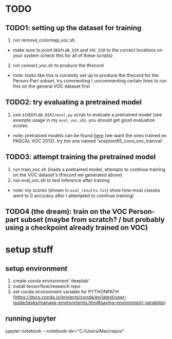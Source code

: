# TODO
## TODO1: setting up the dataset for training
1. run remove_colormap_voc.sh
  - make sure to point `DEEPLAB_DIR` and `VOC_DIR` to the correct locations on your system (check this for all of these scripts)
2. run convert_voc.sh to produce the tfrecord
  - note: looks like this is currently set up to produce the tfrecord for the Person-Part subset, try commenting / uncommenting certain lines to run this on the general VOC dataset first

## TODO2: try evaluating a pretrained model
1. use `${DEEPLAB_DIR}/eval.py` script to evaluate a pretrained model (see example usage in my `eval_voc.sh`). you should get good evaluation scores.
  - note: pretrained models can be found [here](https://github.com/tensorflow/models/blob/master/research/deeplab/g3doc/model_zoo.md) (we want the ones trained on PASCAL VOC 2012). try the one named 'xception65_coco_voc_trainval'.

## TODO3: attempt training the pretrained model
1. run train_voc.sh (loads a pretrained model, attempts to continue training on the VOC dataset's tfrecord we generated above)
2. run eval_voc.sh to test inference after training
  - note: my scores (shown in `eval_results.txt`) show how most classes went to 0 accuracy after I attempted to continue training)

## TODO4 (the dream): train on the VOC Person-part subset (maybe from scratch? / but probably using a checkpoint already trained on VOC)

# setup stuff
## setup environment

1. create conda environment 'deeplab'
2. install tensorflow/research repo
3. set conda environment variable for PYTHONPATH (https://docs.conda.io/projects/conda/en/latest/user-guide/tasks/manage-environments.html#saving-environment-variables)


## running jupyter

jupyter notebook --notebook-dir="C:/Users/Max/repos"
